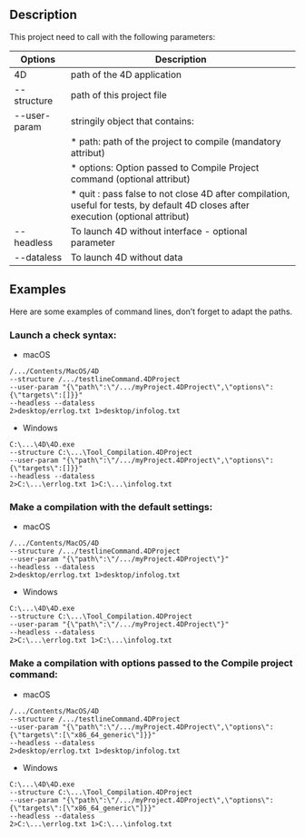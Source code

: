## Description

This project need to call with the following parameters:

| Options | Description |
| --- | --- |
| 4D | path of the 4D application |
| -- structure | path of this project file
| --user-param | stringily object that contains: |
| | * path: path of the project to compile (mandatory attribut)
| | * options: Option passed to Compile Project command (optional attribut) |
| | * quit : pass false to not close 4D after compilation, useful for tests, by default 4D closes after execution (optional attribut) |
| --headless | To launch 4D without interface - optional parameter |
| --dataless | To launch 4D without data |

## Examples

Here are some examples of command lines, don’t forget to adapt the paths.

### Launch a check syntax:

* macOS

```
/.../Contents/MacOS/4D
--structure /.../testlineCommand.4DProject
--user-param "{\"path\":\"/.../myProject.4DProject\",\"options\":{\"targets\":[]}}"
--headless --dataless
2>desktop/errlog.txt 1>desktop/infolog.txt
```

* Windows

```
C:\...\4D\4D.exe
--structure C:\...\Tool_Compilation.4DProject
--user-param "{\"path\":\"/.../myProject.4DProject\",\"options\":{\"targets\":[]}}"
--headless --dataless
2>C:\...\errlog.txt 1>C:\...\infolog.txt
```

### Make a compilation with the default settings:

* macOS

```
/.../Contents/MacOS/4D
--structure /.../testlineCommand.4DProject
--user-param "{\"path\":\"/.../myProject.4DProject\"}"
--headless --dataless
2>desktop/errlog.txt 1>desktop/infolog.txt
```

* Windows

```
C:\...\4D\4D.exe
--structure C:\...\Tool_Compilation.4DProject
--user-param "{\"path\":\"/.../myProject.4DProject\"}"
--headless --dataless
2>C:\...\errlog.txt 1>C:\...\infolog.txt
```

### Make a compilation with options passed to the Compile project command:

* macOS

```
/.../Contents/MacOS/4D
--structure /.../testlineCommand.4DProject
--user-param "{\"path\":\"/.../myProject.4DProject\",\"options\":{\"targets\":[\"x86_64_generic\"]}}"
--headless --dataless
2>desktop/errlog.txt 1>desktop/infolog.txt
```

* Windows

```
C:\...\4D\4D.exe
--structure C:\...\Tool_Compilation.4DProject
--user-param "{\"path\":\"/.../myProject.4DProject\",\"options\":{\"targets\":[\"x86_64_generic\"]}}"
--headless --dataless
2>C:\...\errlog.txt 1>C:\...\infolog.txt
```
